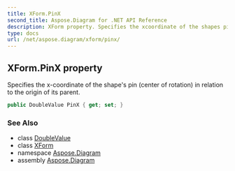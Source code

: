 ```yaml
---
title: XForm.PinX
second_title: Aspose.Diagram for .NET API Reference
description: XForm property. Specifies the xcoordinate of the shapes pin center of rotation in relation to the origin of its parent
type: docs
url: /net/aspose.diagram/xform/pinx/
---
```

## XForm.PinX property

Specifies the x-coordinate of the shape's pin (center of rotation) in relation to the origin of its parent.

```csharp
public DoubleValue PinX { get; set; }
```

### See Also

* class [DoubleValue](../../doublevalue/)
* class [XForm](../)
* namespace [Aspose.Diagram](../../xform/)
* assembly [Aspose.Diagram](../../../)


